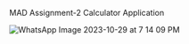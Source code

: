 MAD Assignment-2 Calculator Application



![WhatsApp Image 2023-10-29 at 7 14 09 PM](https://github.com/Rushi-7070/MAD_Assignment-2/assets/97504709/feb3da8e-986b-4544-99ce-4f13acac95b2)

